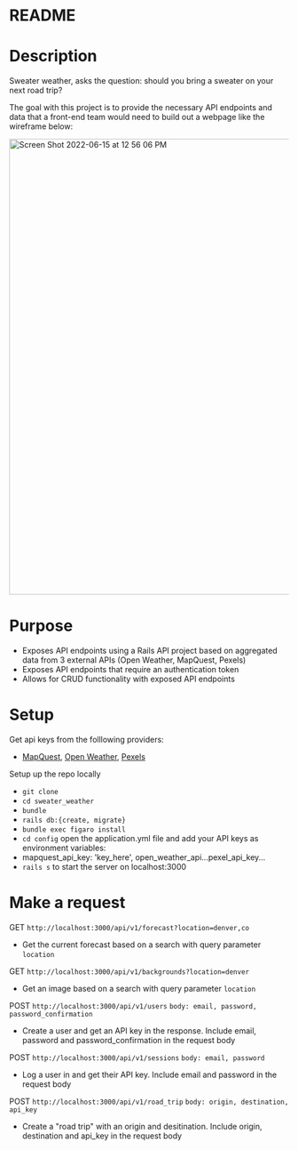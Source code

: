 # README

# Description
Sweater weather, asks the question: should you bring a sweater on your next road trip? 

The goal with this project is to provide the necessary API endpoints and data that a front-end team would need to build out a webpage like the wireframe below: 

<img width="820" alt="Screen Shot 2022-06-15 at 12 56 06 PM" src="https://user-images.githubusercontent.com/26349568/173903767-44956d7a-caf8-48f1-802d-5be6802b2303.png">

# Purpose 
- Exposes API endpoints using a Rails API project based on aggregated data from 3 external APIs (Open Weather, MapQuest, Pexels)
- Exposes API endpoints that require an authentication token
- Allows for CRUD functionality with exposed API endpoints

# Setup
Get api keys from the folllowing providers: 
- [MapQuest](https://developer.mapquest.com), [Open Weather](https://openweathermap.org/api), [Pexels](https://www.pexels.com/api/)

Setup up the repo locally
- `git clone`
- `cd sweater_weather`
- `bundle`
- `rails db:{create, migrate}`
- `bundle exec figaro install`
- `cd config` open the application.yml file and add your API keys as environment variables: 
- mapquest_api_key: 'key_here', open_weather_api...pexel_api_key...
- `rails s` to start the server on localhost:3000

# Make a request
GET `http://localhost:3000/api/v1/forecast?location=denver,co`
- Get the current forecast based on a search with query parameter `location`

GET `http://localhost:3000/api/v1/backgrounds?location=denver`
- Get an image based on a search with query parameter `location`

POST `http://localhost:3000/api/v1/users` `body: email, password, password_confirmation`
- Create a user and get an API key in the response. Include email, password and password_confirmation in the request body

POST `http://localhost:3000/api/v1/sessions` `body: email, password`
- Log a user in and get their API key. Include email and password in the request body

POST `http://localhost:3000/api/v1/road_trip` `body: origin, destination, api_key`
- Create a "road trip" with an origin and desitination. Include origin, destination and api_key in the request body

